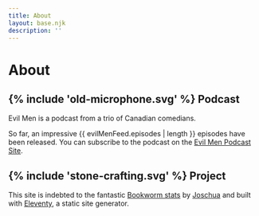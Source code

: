 ```yaml
---
title: About
layout: base.njk
description: ''
---
```


<div class="about-page">
<div class="about-text">

# About

## {% include 'old-microphone.svg' %} Podcast

Evil Men is a podcast from a trio of Canadian comedians.

So far, an impressive {{ evilMenFeed.episodes | length }} episodes have been released. You can subscribe to the podcast on the [Evil Men Podcast Site](https://thesonarnetwork.com/evil-men/).

## {% include 'stone-crafting.svg' %} Project

This site is indebted to the fantastic [Bookworm stats](https://bookworm-stats.pages.dev/) by [Joschua](https://twitter.com/selfire1) and built with [Eleventy](https://www.11ty.dev/), a static site generator.

</div>
</div>

